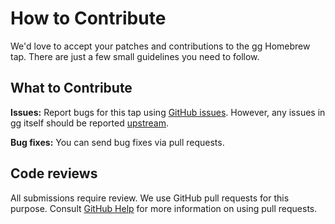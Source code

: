 # How to Contribute

We'd love to accept your patches and contributions to the gg Homebrew tap.
There are just a few small guidelines you need to follow.

## What to Contribute

**Issues:** Report bugs for this tap using [GitHub issues][issues]. However, any
issues in gg itself should be reported [upstream][upstream issues].

**Bug fixes:** You can send bug fixes via pull requests.

[issues]: https://github.com/gg-scm/homebrew-gg/issues
[upstream issues]: https://github.com/gg-scm/gg/issues

## Code reviews

All submissions require review. We use GitHub pull requests for this purpose.
Consult [GitHub Help](https://help.github.com/articles/about-pull-requests/) for
more information on using pull requests.
